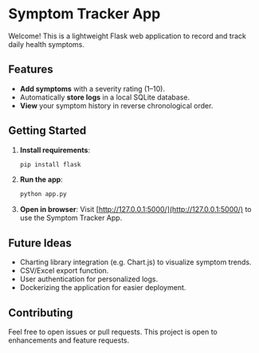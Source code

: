 # Symptom Tracker App

Welcome! This is a lightweight Flask web application to record and track daily health symptoms.

## Features
- **Add symptoms** with a severity rating (1–10).
- Automatically **store logs** in a local SQLite database.
- **View** your symptom history in reverse chronological order.

## Getting Started

1. **Install requirements**:
    ```bash
    pip install flask
    ```

2. **Run the app**:
    ```bash
    python app.py
    ```

3. **Open in browser**:
   Visit [http://127.0.0.1:5000/](http://127.0.0.1:5000/) to use the Symptom Tracker App.

## Future Ideas
- Charting library integration (e.g. Chart.js) to visualize symptom trends.
- CSV/Excel export function.
- User authentication for personalized logs.
- Dockerizing the application for easier deployment.

## Contributing
Feel free to open issues or pull requests. This project is open to enhancements and feature requests.
